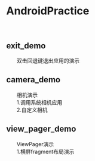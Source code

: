 # AndroidPractice<br /><br />
## exit_demo ##
&emsp;&emsp;双击回退键退出应用的演示
## camera_demo ##
&emsp;&emsp;相机演示<br />
&emsp;&emsp;1.调用系统相机应用<br />
&emsp;&emsp;2.自定义相机
## view\_pager_demo ##
&emsp;&emsp;ViewPager演示<br />
&emsp;&emsp;1.横屏fragment布局演示